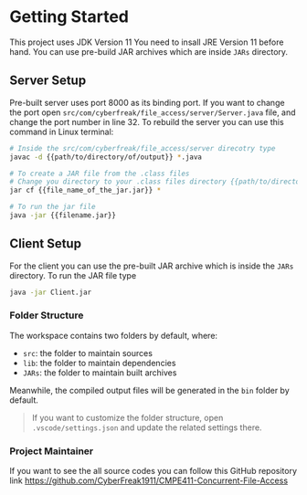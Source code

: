 # Getting Started

This project uses JDK Version 11 You need to insall JRE Version 11 before hand.
You can use pre-build JAR archives which are inside `JARs` directory.

## Server Setup

Pre-built server uses port 8000 as its binding port. If you want to change the port open `src/com/cyberfreak/file_access/server/Server.java` file, and change the port number in line 32. To rebuild the server you can use this command in Linux terminal:

```bash
# Inside the src/com/cyberfreak/file_access/server direcotry type
javac -d {{path/to/directory/of/output}} *.java

# To create a JAR file from the .class files
# Change you directory to your .class files directory {{path/to/directory/of/output}}
jar cf {{file_name_of_the_jar.jar}} *

# To run the jar file
java -jar {{filename.jar}}
```

## Client Setup

For the client you can use the pre-built JAR archive which is inside the `JARs` directory. To run the JAR file type

```bash
java -jar Client.jar
```

### Folder Structure

The workspace contains two folders by default, where:

- `src`: the folder to maintain sources
- `lib`: the folder to maintain dependencies
- `JARs`: the folder to maintain built archives

Meanwhile, the compiled output files will be generated in the `bin` folder by default.

> If you want to customize the folder structure, open `.vscode/settings.json` and update the related settings there.

### Project Maintainer

If you want to see the all source codes you can follow this GitHub repository link <https://github.com/CyberFreak1911/CMPE411-Concurrent-File-Access>
